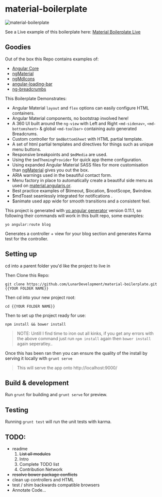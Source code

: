# material-boilerplate

![material-boilerplate](http://lunar-development.co.uk/Projects/material-boilerplate/example.png)

See a Live example of this boilerplate here: [Material Boilerplate Live](http://lunar-development.co.uk/Projects/material-boilerplate/#/) 

## Goodies

Out of the box this Repo contains examples of: 

- [Angular Core]( https://docs.angularjs.org/api )
- [ngMaterial]( https://github.com/angular/material )
- [ngMdIcons]( https://github.com/klarsys/angular-material-icons )
- [angular-loading-bar]( https://github.com/chieffancypants/angular-loading-bar )
- [ng-breadcrumbs]( https://github.com/ianwalter/ng-breadcrumbs )

This Boilerplate Demonstrates:

*  Angular Material `layout` and `flex` options can easily configure HTML containers.
*  Angular Material components, no bootstrap involved here! 
*  A 360 UI built around the `ng-view` with Left and Right `<md-sidenav>`, `<md-bottomsheet>` & global `<md-toolbar>` containing auto generated Breadcrums.
*  Custom controller for `$mdBottomSheet` with HTML partial template.
*  A set of html partial templates and directives for things such as unique menu buttons.
*  Responsive breakpoints and `$mdMedia` are used.
*  Using the `$mdThemingProvider` for quick app theme configuration.
*  Using expanded Angular Material SASS files for more customisation than [ngMaterial]( https://github.com/angular/material ) gives you out the box.
*  ARIA warnings used in the beautiful contact form.
*  Menu factory in place to automatically create a beautiful side menu as used on [material.angularjs.or](https://material.angularjs.org/latest/#/getting-started).
* Best practice examples of $timeout, $location, $rootScope, $window.
* $mdToast seamlessly integrated for notifications .
* $animate used app wide for smooth transitions and a consistent feel. 

This project is generated with [yo angular generator](https://github.com/yeoman/generator-angular)
version 0.11.1, so following their commands will work in this built repo, some examples:

```
yo angular:route blog 
```
Generates a controller + view for your blog section and generates Karma test for the controller. 

## Setting up

cd into a parent folder you'd like the project to live in

Then Clone this Repo: 
```
git clone https://github.com/LunarDevelopment/material-boilerplate.git {{YOUR FOLDER NAME}}

```
Then cd into your new project root: 
```
cd {{YOUR FOLDER NAME}}
```
Then to set up the project ready for use:  
```
npm install && bower install
```
> NOTE: Untill I find time to iron out all kinks, if you get any errors with the above command just run `npm install` again then `bower install` again seperatley.. 

Once this has been ran then you can ensure the quality of the install by serving it locally with `grunt serve`
>This will serve the app onto http://localhost:9000/

## Build & development

Run `grunt` for building and `grunt serve` for preview.

## Testing

Running `grunt test` will run the unit tests with karma.

## TODO: 
- readme 
  1. ~~List all modules~~ 
  2. Intro 
  3. Complete TODO list 
  4. Contribution Network
- ~~resolve bower package conflicts~~
- clean up controllers and HTML 
- test / shim backwards compatible browsers 
- Annotate Code... 